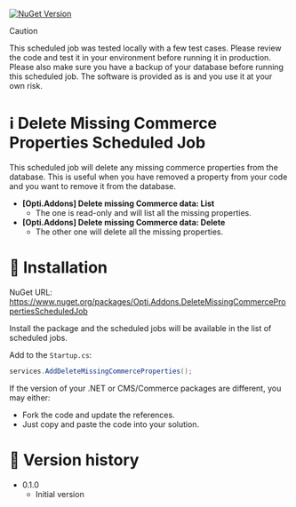 [![NuGet Version](https://img.shields.io/nuget/v/Opti.Addons.DeleteMissingCommercePropertiesScheduledJob)](https://www.nuget.org/packages/Opti.Addons.DeleteMissingCommercePropertiesScheduledJob)

> [!CAUTION]
> This scheduled job was tested locally with a few test cases. Please review the code and test it in your environment before running it in production. Please also make sure you have a backup of your database before running this scheduled job.
> The software is provided as is and you use it at your own risk.

# ℹ️ Delete Missing Commerce Properties Scheduled Job

This scheduled job will delete any missing commerce properties from the database. This is useful when you have removed a property from your code and you want to remove it from the database.

* **[Opti.Addons] Delete missing Commerce data: List**
  * The one is read-only and will list all the missing properties.
* **[Opti.Addons] Delete missing Commerce data: Delete**
  * The other one will delete all the missing properties.

# 🚀 Installation

NuGet URL: https://www.nuget.org/packages/Opti.Addons.DeleteMissingCommercePropertiesScheduledJob

Install the package and the scheduled jobs will be available in the list of scheduled jobs.

Add to the `Startup.cs`:

```csharp
services.AddDeleteMissingCommerceProperties();
```

If the version of your .NET or CMS/Commerce packages are different, you may either:

* Fork the code and update the references.
* Just copy and paste the code into your solution.

# 📃 Version history

* 0.1.0
  * Initial version
